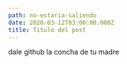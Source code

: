 ```yaml
---
path: no-estaria-saliendo
date: 2020-03-12T03:00:00.000Z
title: Titulo del post
---
```

dale github la concha de tu madre
